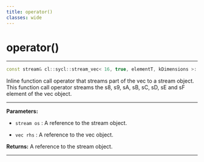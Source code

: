 ```yaml
---
title: operator()
classes: wide
---
```

# operator()

---

```cpp
const stream& cl::sycl::stream_vec< 16, true, elementT, kDimensions >::operator()(const stream &os, const vec< elementT, kDimensions > &rhs)
```


Inline function call operator that streams part of the vec to a stream object. This function call operator streams the s8, s9, sA, sB, sC, sD, sE and sF element of the vec object. 


---
**Parameters:**

 - `stream os`
: A reference to the stream object. 

 - `vec rhs`
: A reference to the vec object. 

**Returns:** A reference to the stream object. 

---
